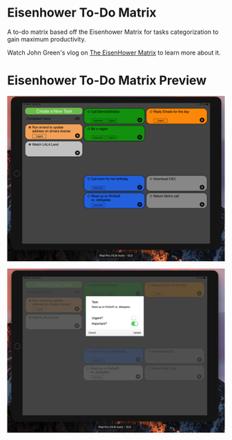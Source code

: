 Eisenhower To-Do Matrix 
======
A to-do matrix based off the Eisenhower Matrix for tasks categorization to gain maximum productivity. 

Watch John Green's vlog on [The EisenHower Matrix](https://www.youtube.com/watch?v=7hSs1NhmpOI) to learn more about it.

Eisenhower To-Do Matrix Preview
======

![alt text](https://github.com/wildmaples/eisenhower-to-do/blob/master/EisenhowerToDoPreview.png "Eisenhower To-Do Main View" )

![alt text](https://github.com/wildmaples/eisenhower-to-do/blob/master/EisenhowerToDoPreview2.png "Eisenhower To-Do Add Tasks" )
